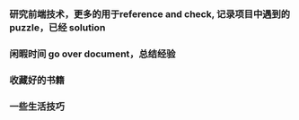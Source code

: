 ### 研究前端技术，更多的用于reference and check, 记录项目中遇到的puzzle，已经 solution
### 闲暇时间 go over document，总结经验
### 收藏好的书籍
### 一些生活技巧
